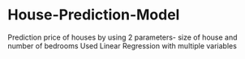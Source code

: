 # House-Prediction-Model
Prediction price of houses by using 2 parameters- size of house and number of bedrooms
Used Linear Regression with multiple variables


